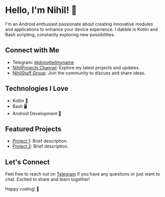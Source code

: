 # Hello, I'm Nihil! 👋

I'm an Android enthusiast passionate about creating innovative modules and applications to enhance your device experience. I dabble in Kotlin and Bash scripting, constantly exploring new possibilities.

## Connect with Me

- Telegram: [@donottellmyname](https://t.me/donottellmyname)
- [NihilProjects Channel](https://t.me/nihilprojects): Explore my latest projects and updates.
- [NihilStuff Group](https://t.me/nihilstuff): Join the community to discuss and share ideas.

## Technologies I Love

- Kotlin 🚀
- Bash 🖥️
- Android Development 📱

## Featured Projects

- [Project 1](link_to_project_1): Brief description.
- [Project 2](link_to_project_2): Brief description.

## Let's Connect

Feel free to reach out on [Telegram](https://t.me/donottellmyname) if you have any questions or just want to chat. Excited to share and learn together!

Happy coding! 🚀
